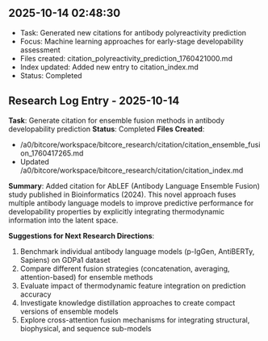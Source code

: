 ## 2025-10-14 02:48:30
- Task: Generated new citations for antibody polyreactivity prediction
- Focus: Machine learning approaches for early-stage developability assessment
- Files created: citation_polyreactivity_prediction_1760421000.md
- Index updated: Added new entry to citation_index.md
- Status: Completed


## Research Log Entry - 2025-10-14

**Task**: Generate citation for ensemble fusion methods in antibody developability prediction
**Status**: Completed
**Files Created**: 
- /a0/bitcore/workspace/bitcore_research/citation/citation_ensemble_fusion_1760417265.md
- Updated /a0/bitcore/workspace/bitcore_research/citation/citation_index.md

**Summary**: 
Added citation for AbLEF (Antibody Language Ensemble Fusion) study published in Bioinformatics (2024). This novel approach fuses multiple antibody language models to improve predictive performance for developability properties by explicitly integrating thermodynamic information into the latent space.

**Suggestions for Next Research Directions**:
1. Benchmark individual antibody language models (p-IgGen, AntiBERTy, Sapiens) on GDPa1 dataset
2. Compare different fusion strategies (concatenation, averaging, attention-based) for ensemble methods
3. Evaluate impact of thermodynamic feature integration on prediction accuracy
4. Investigate knowledge distillation approaches to create compact versions of ensemble models
5. Explore cross-attention fusion mechanisms for integrating structural, biophysical, and sequence sub-models
